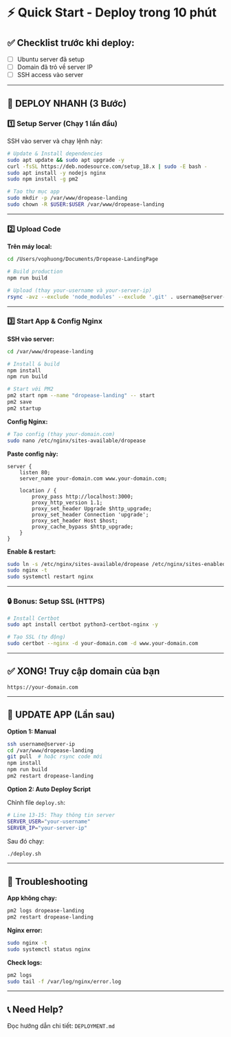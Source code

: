 # ⚡ Quick Start - Deploy trong 10 phút

## ✅ Checklist trước khi deploy:
- [ ] Ubuntu server đã setup
- [ ] Domain đã trỏ về server IP
- [ ] SSH access vào server

---

## 🚀 DEPLOY NHANH (3 Bước)

### **1️⃣ Setup Server (Chạy 1 lần đầu)**

SSH vào server và chạy lệnh này:

```bash
# Update & Install dependencies
sudo apt update && sudo apt upgrade -y
curl -fsSL https://deb.nodesource.com/setup_18.x | sudo -E bash -
sudo apt install -y nodejs nginx
sudo npm install -g pm2

# Tạo thư mục app
sudo mkdir -p /var/www/dropease-landing
sudo chown -R $USER:$USER /var/www/dropease-landing
```

---

### **2️⃣ Upload Code**

**Trên máy local:**

```bash
cd /Users/vophuong/Documents/Dropease-LandingPage

# Build production
npm run build

# Upload (thay your-username và your-server-ip)
rsync -avz --exclude 'node_modules' --exclude '.git' . username@server-ip:/var/www/dropease-landing/
```

---

### **3️⃣ Start App & Config Nginx**

**SSH vào server:**

```bash
cd /var/www/dropease-landing

# Install & build
npm install
npm run build

# Start với PM2
pm2 start npm --name "dropease-landing" -- start
pm2 save
pm2 startup
```

**Config Nginx:**

```bash
# Tạo config (thay your-domain.com)
sudo nano /etc/nginx/sites-available/dropease
```

**Paste config này:**
```nginx
server {
    listen 80;
    server_name your-domain.com www.your-domain.com;

    location / {
        proxy_pass http://localhost:3000;
        proxy_http_version 1.1;
        proxy_set_header Upgrade $http_upgrade;
        proxy_set_header Connection 'upgrade';
        proxy_set_header Host $host;
        proxy_cache_bypass $http_upgrade;
    }
}
```

**Enable & restart:**
```bash
sudo ln -s /etc/nginx/sites-available/dropease /etc/nginx/sites-enabled/
sudo nginx -t
sudo systemctl restart nginx
```

---

### **🔒 Bonus: Setup SSL (HTTPS)**

```bash
# Install Certbot
sudo apt install certbot python3-certbot-nginx -y

# Tạo SSL (tự động)
sudo certbot --nginx -d your-domain.com -d www.your-domain.com
```

---

## ✅ XONG! Truy cập domain của bạn

```
https://your-domain.com
```

---

## 🔄 UPDATE APP (Lần sau)

**Option 1: Manual**
```bash
ssh username@server-ip
cd /var/www/dropease-landing
git pull  # hoặc rsync code mới
npm install
npm run build
pm2 restart dropease-landing
```

**Option 2: Auto Deploy Script**

Chỉnh file `deploy.sh`:
```bash
# Line 13-15: Thay thông tin server
SERVER_USER="your-username"
SERVER_IP="your-server-ip"
```

Sau đó chạy:
```bash
./deploy.sh
```

---

## 🐛 Troubleshooting

**App không chạy:**
```bash
pm2 logs dropease-landing
pm2 restart dropease-landing
```

**Nginx error:**
```bash
sudo nginx -t
sudo systemctl status nginx
```

**Check logs:**
```bash
pm2 logs
sudo tail -f /var/log/nginx/error.log
```

---

## 📞 Need Help?

Đọc hướng dẫn chi tiết: `DEPLOYMENT.md`

